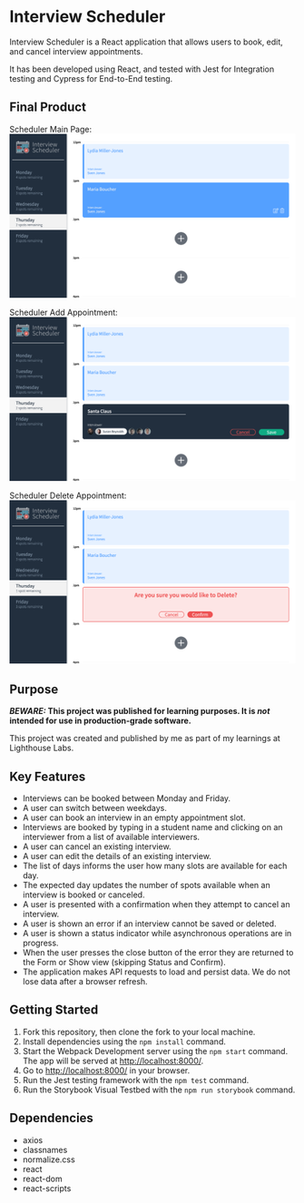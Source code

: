 # Interview Scheduler

Interview Scheduler is a React application that allows users to book, edit, and cancel interview appointments.

It has been developed using React, and tested with Jest for Integration testing and Cypress for End-to-End testing.

## Final Product

Scheduler Main Page:
!["scheduler-main"](public/images/Scheduler-main.png)

Scheduler Add Appointment:
!["scheduler-add"](public/images/Scheduler-add.png)

Scheduler Delete Appointment:
!["scheduler-delete](public/images/Scheduler-delete.png)

## Purpose

**_BEWARE:_ This project was published for learning purposes. It is _not_ intended for use in production-grade software.**

This project was created and published by me as part of my learnings at Lighthouse Labs. 

## Key Features

* Interviews can be booked between Monday and Friday.
* A user can switch between weekdays.
* A user can book an interview in an empty appointment slot.
* Interviews are booked by typing in a student name and clicking on an interviewer from a list of available interviewers.
* A user can cancel an existing interview.
* A user can edit the details of an existing interview.
* The list of days informs the user how many slots are available for each day.
* The expected day updates the number of spots available when an interview is booked or canceled.
* A user is presented with a confirmation when they attempt to cancel an interview.
* A user is shown an error if an interview cannot be saved or deleted.
* A user is shown a status indicator while asynchronous operations are in progress.
* When the user presses the close button of the error they are returned to the Form or Show view (skipping Status and Confirm).
* The application makes API requests to load and persist data. We do not lose data after a browser refresh.

## Getting Started

1. Fork this repository, then clone the fork to your local machine.
2. Install dependencies using the `npm install` command.
3. Start the Webpack Development server using the `npm start` command. The app will be served at <http://localhost:8000/>.
4. Go to <http://localhost:8000/> in your browser.
5. Run the Jest testing framework with the `npm test` command.
6. Run the Storybook Visual Testbed with the `npm run storybook` command.

## Dependencies

- axios
- classnames
- normalize.css
- react
- react-dom
- react-scripts



